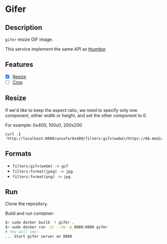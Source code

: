 # Gifer

## Description

`gifer` resize GIF image.

This service implement the same API as [thumbor](https://github.com/thumbor/thumbor).

## Features

- [x] [Resize](#resize)
- [ ] [Crop](#crop)

## Resize

If we'd like to keep the aspect ratio,
we need to specify only one component, either width or height, 
and set the other component to 0.

For example: 0x400, 100x0, 200x200

```
curl -I 'http://localhost:8080/unsafe/0x400/filters:gifv(webm)/https://66.media.tumblr.com/bb202134de4a12f482e7d1637c0da733/tumblr_nnbt6tLsou1s7jx17o1_400.gif'
```

## Formats

* `filters:gifv(webm) -> gif`
* `filters:format(jpeg) -> jpg`
* `filters:format(png) -> jpg`

## Run

Clone the repository.

Build and run container:

```bash
$> sudo docker build -t gifer .
$> sudo docker run -it --rm -p 8080:8080 gifer
# You will see:
... Start gifer server on 8080
```


